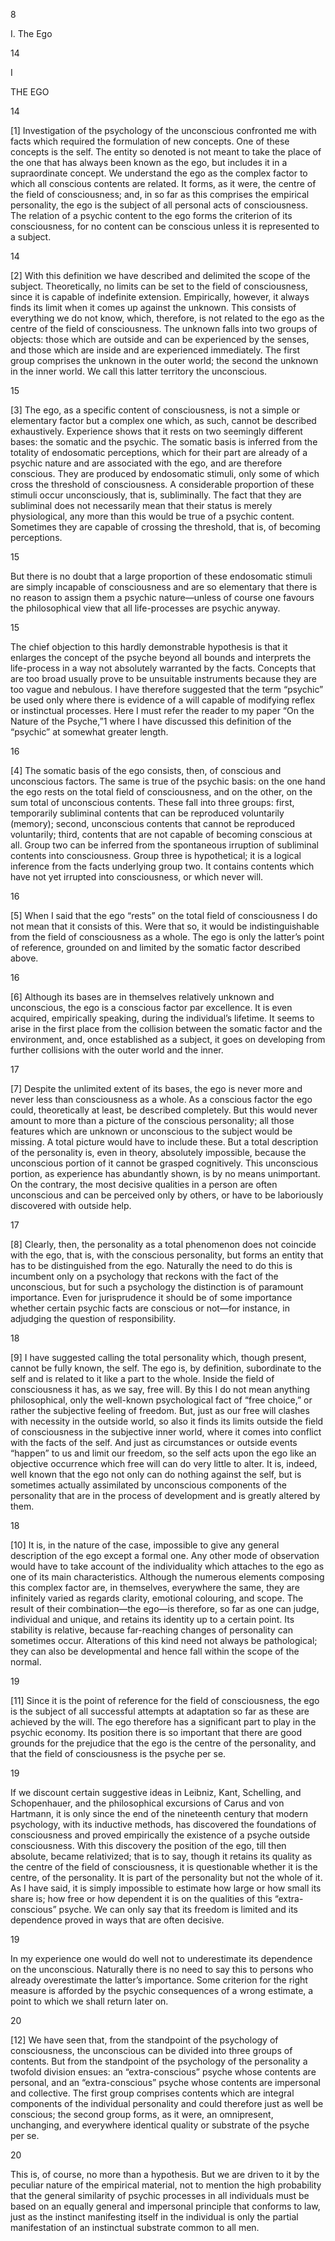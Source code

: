 8

I. The Ego

14

I

THE EGO

14

\[1\] Investigation of the psychology of the unconscious confronted me with facts which required the formulation of new concepts. One of these concepts is the self. The entity so denoted is not meant to take the place of the one that has always been known as the ego, but includes it in a supraordinate concept. We understand the ego as the complex factor to which all conscious contents are related. It forms, as it were, the centre of the field of consciousness; and, in so far as this comprises the empirical personality, the ego is the subject of all personal acts of consciousness. The relation of a psychic content to the ego forms the criterion of its consciousness, for no content can be conscious unless it is represented to a subject.

14

\[2\] With this definition we have described and delimited the scope of the subject. Theoretically, no limits can be set to the field of consciousness, since it is capable of indefinite extension. Empirically, however, it always finds its limit when it comes up against the unknown. This consists of everything we do not know, which, therefore, is not related to the ego as the centre of the field of consciousness. The unknown falls into two groups of objects: those which are outside and can be experienced by the senses, and those which are inside and are experienced immediately. The first group comprises the unknown in the outer world; the second the unknown in the inner world. We call this latter territory the unconscious.

15

\[3\] The ego, as a specific content of consciousness, is not a simple or elementary factor but a complex one which, as such, cannot be described exhaustively. Experience shows that it rests on two seemingly different bases: the somatic and the psychic. The somatic basis is inferred from the totality of endosomatic perceptions, which for their part are already of a psychic nature and are associated with the ego, and are therefore conscious. They are produced by endosomatic stimuli, only some of which cross the threshold of consciousness. A considerable proportion of these stimuli occur unconsciously, that is, subliminally. The fact that they are subliminal does not necessarily mean that their status is merely physiological, any more than this would be true of a psychic content. Sometimes they are capable of crossing the threshold, that is, of becoming perceptions.

15

But there is no doubt that a large proportion of these endosomatic stimuli are simply incapable of consciousness and are so elementary that there is no reason to assign them a psychic nature—unless of course one favours the philosophical view that all life-processes are psychic anyway.

15

The chief objection to this hardly demonstrable hypothesis is that it enlarges the concept of the psyche beyond all bounds and interprets the life-process in a way not absolutely warranted by the facts. Concepts that are too broad usually prove to be unsuitable instruments because they are too vague and nebulous. I have therefore suggested that the term “psychic” be used only where there is evidence of a will capable of modifying reflex or instinctual processes. Here I must refer the reader to my paper “On the Nature of the Psyche,”1 where I have discussed this definition of the “psychic” at somewhat greater length.

16

\[4\] The somatic basis of the ego consists, then, of conscious and unconscious factors. The same is true of the psychic basis: on the one hand the ego rests on the total field of consciousness, and on the other, on the sum total of unconscious contents. These fall into three groups: first, temporarily subliminal contents that can be reproduced voluntarily (memory); second, unconscious contents that cannot be reproduced voluntarily; third, contents that are not capable of becoming conscious at all. Group two can be inferred from the spontaneous irruption of subliminal contents into consciousness. Group three is hypothetical; it is a logical inference from the facts underlying group two. It contains contents which have not yet irrupted into consciousness, or which never will.

16

\[5\] When I said that the ego “rests” on the total field of consciousness I do not mean that it consists of this. Were that so, it would be indistinguishable from the field of consciousness as a whole. The ego is only the latter’s point of reference, grounded on and limited by the somatic factor described above.

16

\[6\] Although its bases are in themselves relatively unknown and unconscious, the ego is a conscious factor par excellence. It is even acquired, empirically speaking, during the individual’s lifetime. It seems to arise in the first place from the collision between the somatic factor and the environment, and, once established as a subject, it goes on developing from further collisions with the outer world and the inner.

17

\[7\] Despite the unlimited extent of its bases, the ego is never more and never less than consciousness as a whole. As a conscious factor the ego could, theoretically at least, be described completely. But this would never amount to more than a picture of the conscious personality; all those features which are unknown or unconscious to the subject would be missing. A total picture would have to include these. But a total description of the personality is, even in theory, absolutely impossible, because the unconscious portion of it cannot be grasped cognitively. This unconscious portion, as experience has abundantly shown, is by no means unimportant. On the contrary, the most decisive qualities in a person are often unconscious and can be perceived only by others, or have to be laboriously discovered with outside help.

17

\[8\] Clearly, then, the personality as a total phenomenon does not coincide with the ego, that is, with the conscious personality, but forms an entity that has to be distinguished from the ego. Naturally the need to do this is incumbent only on a psychology that reckons with the fact of the unconscious, but for such a psychology the distinction is of paramount importance. Even for jurisprudence it should be of some importance whether certain psychic facts are conscious or not—for instance, in adjudging the question of responsibility.

18

\[9\] I have suggested calling the total personality which, though present, cannot be fully known, the self. The ego is, by definition, subordinate to the self and is related to it like a part to the whole. Inside the field of consciousness it has, as we say, free will. By this I do not mean anything philosophical, only the well-known psychological fact of “free choice,” or rather the subjective feeling of freedom. But, just as our free will clashes with necessity in the outside world, so also it finds its limits outside the field of consciousness in the subjective inner world, where it comes into conflict with the facts of the self. And just as circumstances or outside events “happen” to us and limit our freedom, so the self acts upon the ego like an objective occurrence which free will can do very little to alter. It is, indeed, well known that the ego not only can do nothing against the self, but is sometimes actually assimilated by unconscious components of the personality that are in the process of development and is greatly altered by them.

18

\[10\] It is, in the nature of the case, impossible to give any general description of the ego except a formal one. Any other mode of observation would have to take account of the individuality which attaches to the ego as one of its main characteristics. Although the numerous elements composing this complex factor are, in themselves, everywhere the same, they are infinitely varied as regards clarity, emotional colouring, and scope. The result of their combination—the ego—is therefore, so far as one can judge, individual and unique, and retains its identity up to a certain point. Its stability is relative, because far-reaching changes of personality can sometimes occur. Alterations of this kind need not always be pathological; they can also be developmental and hence fall within the scope of the normal.

19

\[11\] Since it is the point of reference for the field of consciousness, the ego is the subject of all successful attempts at adaptation so far as these are achieved by the will. The ego therefore has a significant part to play in the psychic economy. Its position there is so important that there are good grounds for the prejudice that the ego is the centre of the personality, and that the field of consciousness is the psyche per se.

19

If we discount certain suggestive ideas in Leibniz, Kant, Schelling, and Schopenhauer, and the philosophical excursions of Carus and von Hartmann, it is only since the end of the nineteenth century that modern psychology, with its inductive methods, has discovered the foundations of consciousness and proved empirically the existence of a psyche outside consciousness. With this discovery the position of the ego, till then absolute, became relativized; that is to say, though it retains its quality as the centre of the field of consciousness, it is questionable whether it is the centre, of the personality. It is part of the personality but not the whole of it. As I have said, it is simply impossible to estimate how large or how small its share is; how free or how dependent it is on the qualities of this “extra-conscious” psyche. We can only say that its freedom is limited and its dependence proved in ways that are often decisive.

19

In my experience one would do well not to underestimate its dependence on the unconscious. Naturally there is no need to say this to persons who already overestimate the latter’s importance. Some criterion for the right measure is afforded by the psychic consequences of a wrong estimate, a point to which we shall return later on.

20

\[12\] We have seen that, from the standpoint of the psychology of consciousness, the unconscious can be divided into three groups of contents. But from the standpoint of the psychology of the personality a twofold division ensues: an “extra-conscious” psyche whose contents are personal, and an “extra-conscious” psyche whose contents are impersonal and collective. The first group comprises contents which are integral components of the individual personality and could therefore just as well be conscious; the second group forms, as it were, an omnipresent, unchanging, and everywhere identical quality or substrate of the psyche per se.

20

This is, of course, no more than a hypothesis. But we are driven to it by the peculiar nature of the empirical material, not to mention the high probability that the general similarity of psychic processes in all individuals must be based on an equally general and impersonal principle that conforms to law, just as the instinct manifesting itself in the individual is only the partial manifestation of an instinctual substrate common to all men.

